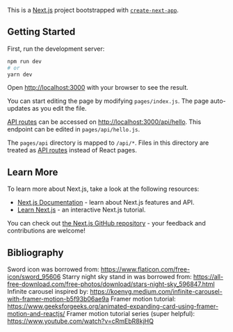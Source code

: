 This is a [Next.js](https://nextjs.org/) project bootstrapped with [`create-next-app`](https://github.com/vercel/next.js/tree/canary/packages/create-next-app).

## Getting Started

First, run the development server:

```bash
npm run dev
# or
yarn dev
```

Open [http://localhost:3000](http://localhost:3000) with your browser to see the result.

You can start editing the page by modifying `pages/index.js`. The page auto-updates as you edit the file.

[API routes](https://nextjs.org/docs/api-routes/introduction) can be accessed on [http://localhost:3000/api/hello](http://localhost:3000/api/hello). This endpoint can be edited in `pages/api/hello.js`.

The `pages/api` directory is mapped to `/api/*`. Files in this directory are treated as [API routes](https://nextjs.org/docs/api-routes/introduction) instead of React pages.

## Learn More

To learn more about Next.js, take a look at the following resources:

- [Next.js Documentation](https://nextjs.org/docs) - learn about Next.js features and API.
- [Learn Next.js](https://nextjs.org/learn) - an interactive Next.js tutorial.

You can check out [the Next.js GitHub repository](https://github.com/vercel/next.js/) - your feedback and contributions are welcome!

## Bibliography

Sword icon was borrowed from: https://www.flaticon.com/free-icon/sword_95606
Starry night sky stand in was borrowed from: https://all-free-download.com/free-photos/download/stars-night-sky_596847.html
Infinite carousel inspired by: https://koenvg.medium.com/infinite-carousel-with-framer-motion-b5f93b06ae9a
Framer motion tutorial: https://www.geeksforgeeks.org/animated-expanding-card-using-framer-motion-and-reactjs/
Framer motion tutorial series (super helpful): https://www.youtube.com/watch?v=cRmEbR8kjHQ